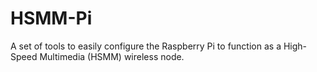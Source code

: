 HSMM-Pi
=======

A set of tools to easily configure the Raspberry Pi to function as a High-Speed Multimedia (HSMM) wireless node.
